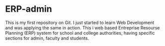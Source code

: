 # ERP-admin

This is my first repository on Git. I just started to learn Web Development and was applying the same in action. 
This i web based Entreprise Resourse Planning (ERP) system for school and college authorities, having specific sections for admin, 
faculty and students.
